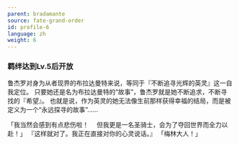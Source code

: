 ```yaml
---
parent: bradamante
source: fate-grand-order
id: profile-6
language: zh
weight: 6
---
```


### 羁绊达到Lv.5后开放

鲁杰罗对身为从者现界的布拉达曼特来说，等同于『不断追寻光辉的英灵』这一自我定位。
只要她还是名为布拉达曼特的“故事”，鲁杰罗就是她不断追求，不断寻找的『希望』。
也就是说，作为英灵的她无法像生前那样获得幸福的结局，而是被定义为一个“永远探寻的故事”……

「我当然会感到有点悲伤啦！
　但我更是一名圣骑士，会为了夺回世界而全力以赴！」
『这样就对了。我正在直接对你的心灵说话。』
「梅林大人！」
